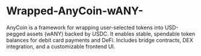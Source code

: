 # Wrapped-AnyCoin-wANY-
AnyCoin is a framework for wrapping user-selected tokens into USD-pegged assets (wANY) backed by USDC. It enables stable, spendable token balances for debit card payments and DeFi. Includes bridge contracts, DEX integration, and a customizable frontend UI.
